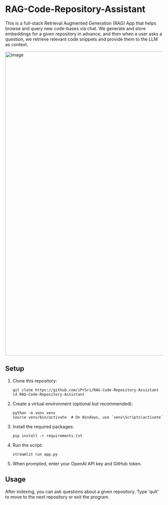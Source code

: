 # RAG-Code-Repository-Assistant

This is a full-stack Retrieval Augmented Generation (RAG) App that helps browse and query new code-bases via chat. We generate and store embeddings for a given repository in advance, and then when a user asks a question, we retrieve relevant code snippets and provide them to the LLM as context.

<img width="969" alt="image" src="https://github.com/user-attachments/assets/3bff0831-4825-4e31-a459-8f1cbc8ccf9a">



## Setup

1. Clone this repository:
   ```
   git clone https://github.com/iPrSri/RAG-Code-Repository-Assistant
   cd RAG-Code-Repository-Assistant
   ```

2. Create a virtual environment (optional but recommended):
   ```
   python -m venv venv
   source venv/bin/activate  # On Windows, use `venv\Scripts\activate`
   ```

3. Install the required packages:
   ```
   pip install -r requirements.txt
   ```

4. Run the script:
   ```
   streamlit run app.py
   ```

5. When prompted, enter your OpenAI API key and GitHub token.

## Usage

After indexing, you can ask questions about a given repository. Type 'quit' to move to the next repository or exit the program.
